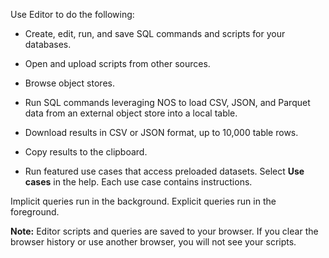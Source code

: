 Use Editor to do the following:

-   Create, edit, run, and save SQL commands and scripts for your databases.


-   Open and upload scripts from other sources.


-   Browse object stores.


-   Run SQL commands leveraging NOS to load CSV, JSON, and Parquet data from an external object store into a local table.


-   Download results in CSV or JSON format, up to 10,000 table rows.


-   Copy results to the clipboard.


-   Run featured use cases that access preloaded datasets. Select **Use cases** in the help. Each use case contains instructions.


Implicit queries run in the background. Explicit queries run in the foreground.

**Note:** Editor scripts and queries are saved to your browser. If you clear the browser history or use another browser, you will not see your scripts.

